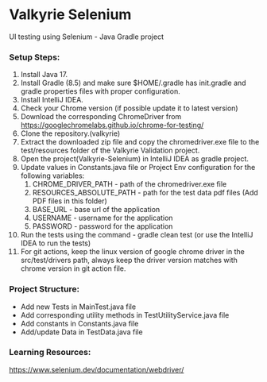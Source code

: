 # Valkyrie Selenium

UI testing using Selenium - Java Gradle project

### Setup Steps:

1. Install Java 17.
2. Install Gradle (8.5) and make sure $HOME/.gradle has init.gradle and gradle properties files with proper configuration.
3. Install IntelliJ IDEA.
4. Check your Chrome version (if possible update it to latest version)
5. Download the corresponding ChromeDriver from https://googlechromelabs.github.io/chrome-for-testing/
6. Clone the repository.(valkyrie)
7. Extract the downloaded zip file and copy the chromedriver.exe file to the test/resources folder of the Valkyrie Validation project.
8. Open the project(Valkyrie-Selenium) in IntelliJ IDEA as gradle project.
9. Update values in Constants.java file or Project Env configuration for the following variables:
    1. CHROME_DRIVER_PATH - path of the chromedriver.exe file
    2. RESOURCES_ABSOLUTE_PATH - path for the test data pdf files (Add PDF files in this folder)
    3. BASE_URL - base url of the application
    4. USERNAME - username for the application
    5. PASSWORD - password for the application
10. Run the tests using the command - gradle clean test (or use the IntelliJ IDEA to run the tests)
11. For git actions, keep the linux version of google chrome driver in the src/test/drivers path, always keep the driver version matches with chrome version in git action file.

### Project Structure:

-   Add new Tests in MainTest.java file
-   Add corresponding utility methods in TestUtilityService.java file
-   Add constants in Constants.java file
-   Add/update Data in TestData.java file

### Learning Resources:

https://www.selenium.dev/documentation/webdriver/
